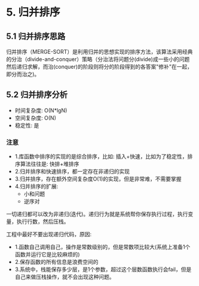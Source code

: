 # 5. 归并排序

## 5.1 归并排序思路

归并排序（MERGE-SORT）是利用归并的思想实现的排序方法，该算法采用经典的分治（divide-and-conquer）策略（分治法将问题分(divide)成一些小的问题然后递归求解，而治(conquer)的阶段则将分的阶段得到的各答案"修补"在一起，即分而治之)。


## 5.2 归并排序分析
* 时间复杂度: O(N*lgN)
* 空间复杂度: O(N)
* 稳定性: 是

### 注意
* 1.库函数中排序的实现的是综合排序，比如: 插入+快速，比如为了稳定性，排序算法往往是: 快排+堆排序
* 2.归并排序和快速排序，都一定存在非递归的实现
* 3.归并排序，存在额外空间复杂度O(1)的实现，但是非常难，不需要掌握
* 4.归并排序的扩展: 
  * 小和问题
  * 逆序对


一切递归都可以改为非递归(迭代)。递归行为就是系统帮你保存执行过程，执行变量，执行行数，然后压栈。

工程中最好不要出现递归代码，原因:
* 1.函数自己调用自己，操作是常数级别的，但是常数项比较大(系统上准备1个函数并运行它是比较麻烦的)
* 2.保存函数的所有信息是浪费空间的
* 3.系统中，栈能保存多少层，是1个参数，超过这个层数函数执行会fail，但是自己来做压栈操作，就不会出现这种问题。
